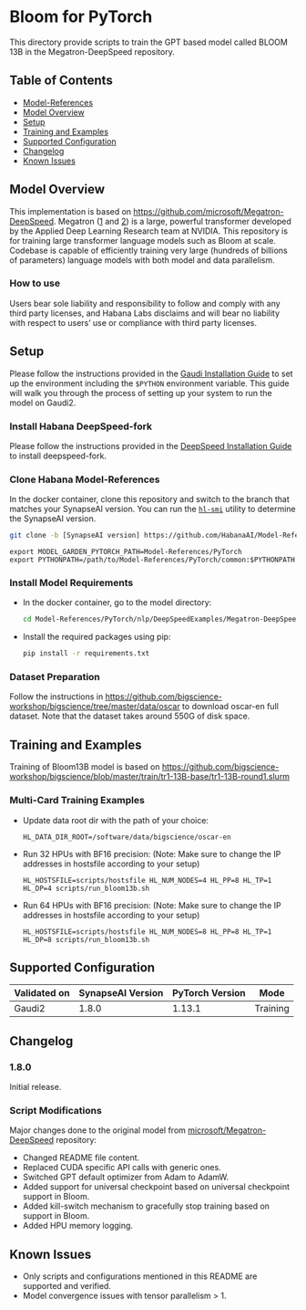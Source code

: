 # Bloom for PyTorch

This directory provide scripts to train the GPT based model called BLOOM 13B in the Megatron-DeepSpeed repository.

## Table of Contents
* [Model-References](../../../../README.md)
* [Model Overview](#model-overview)
* [Setup](#setup)
* [Training and Examples](#training-and-examples)
* [Supported Configuration](#supported-configuration)
* [Changelog](#changelog)
* [Known Issues](#known-issues)

## Model Overview
This implementation is based on https://github.com/microsoft/Megatron-DeepSpeed. Megatron ([1](https://arxiv.org/pdf/1909.08053.pdf) and [2](https://arxiv.org/pdf/2104.04473.pdf)) is a large, powerful transformer developed by the Applied Deep Learning Research team at NVIDIA. This repository is for training large transformer language models such as Bloom at scale. Codebase is capable of efficiently training very large (hundreds of billions of parameters) language models with both model and data parallelism.

### How to use
Users bear sole liability and responsibility to follow and comply with any third party licenses, and Habana Labs disclaims and will bear no liability with respect to users’ use or compliance with third party licenses.


## Setup
Please follow the instructions provided in the [Gaudi Installation Guide](https://docs.habana.ai/en/latest/Installation_Guide/index.html) to set up the environment including the `$PYTHON` environment variable.
This guide will walk you through the process of setting up your system to run the model on Gaudi2.

### Install Habana DeepSpeed-fork
Please follow the instructions provided in the [DeepSpeed Installation Guide](https://docs.habana.ai/en/latest/PyTorch/DeepSpeed/Getting_Started_with_DeepSpeed/Getting_Started_with_DeepSpeed.html) to install deepspeed-fork.

### Clone Habana Model-References
In the docker container, clone this repository and switch to the branch that matches your SynapseAI version.
You can run the [`hl-smi`](https://docs.habana.ai/en/latest/System_Management_Tools_Guide/System_Management_Tools.html#hl-smi-utility-options) utility to determine the SynapseAI version.
```bash
git clone -b [SynapseAI version] https://github.com/HabanaAI/Model-References
```

```
export MODEL_GARDEN_PYTORCH_PATH=Model-References/PyTorch
export PYTHONPATH=/path/to/Model-References/PyTorch/common:$PYTHONPATH

```
### Install Model Requirements
* In the docker container, go to the model directory:
  ```bash
  cd Model-References/PyTorch/nlp/DeepSpeedExamples/Megatron-DeepSpeed/
  ```

* Install the required packages using pip:
  ```bash
  pip install -r requirements.txt
  ```

### Dataset Preparation
Follow the instructions in https://github.com/bigscience-workshop/bigscience/tree/master/data/oscar to download oscar-en full dataset. Note that the dataset takes around 550G of disk space.


## Training and Examples
Training of Bloom13B model is based on https://github.com/bigscience-workshop/bigscience/blob/master/train/tr1-13B-base/tr1-13B-round1.slurm

### Multi-Card Training Examples
* Update data root dir with the path of your choice:
  ```
  HL_DATA_DIR_ROOT=/software/data/bigscience/oscar-en
  ```

* Run 32 HPUs with BF16 precision: (Note: Make sure to change the IP addresses in hostsfile according to your setup)
  ```
  HL_HOSTSFILE=scripts/hostsfile HL_NUM_NODES=4 HL_PP=8 HL_TP=1 HL_DP=4 scripts/run_bloom13b.sh
  ```

* Run 64 HPUs with BF16 precision: (Note: Make sure to change the IP addresses in hostsfile according to your setup)
  ```
  HL_HOSTSFILE=scripts/hostsfile HL_NUM_NODES=8 HL_PP=8 HL_TP=1 HL_DP=8 scripts/run_bloom13b.sh
  ```


## Supported Configuration
| Validated on  | SynapseAI Version | PyTorch Version | Mode |
|---------|-------------------|-----------------|-------------|
| Gaudi2  | 1.8.0             | 1.13.1          | Training |


## Changelog
### 1.8.0
Initial release.

### Script Modifications
Major changes done to the original model from [microsoft/Megatron-DeepSpeed]( https://github.com/microsoft/Megatron-DeepSpeed/commit/0c58dbb3ad126ad0a58c7bd30944eee48b9249d0) repository:
* Changed README file content.
* Replaced CUDA specific API calls with generic ones.
* Switched GPT default optimizer from Adam to AdamW.
* Added support for universal checkpoint based on universal checkpoint support in Bloom.
* Added kill-switch mechanism to gracefully stop training based on support in Bloom.
* Added HPU memory logging.

## Known Issues
* Only scripts and configurations mentioned in this README are supported and verified.
* Model convergence issues with tensor parallelism > 1.
